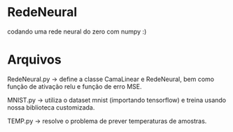 # RedeNeural
codando uma rede neural do zero com numpy :)

# Arquivos

RedeNeural.py -> define a classe CamaLinear e RedeNeural, bem como função de ativação relu e função de erro MSE.

MNIST.py -> utiliza o dataset mnist (importando tensorflow) e treina usando nossa biblioteca customizada.

TEMP.py -> resolve o problema de prever temperaturas de amostras.
